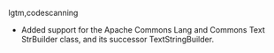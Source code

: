 lgtm,codescanning
* Added support for the Apache Commons Lang and Commons Text StrBuilder class, and its successor TextStringBuilder.
